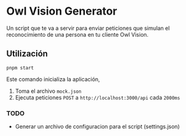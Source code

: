 # Owl Vision Generator

Un script que te va a servir para enviar
peticiones que simulan el reconocimiento 
de una persona en tu cliente Owl Vision.

## Utilización

`pnpm start`

Este comando inicializa la aplicación, 
1. Toma el archivo `mock.json`
2. Ejecuta peticiones `POST` a `http://localhost:3000/api` cada `2000ms`

### TODO

- Generar un archivo de configuracion para el script (settings.json)
